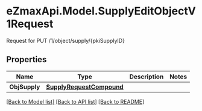 # eZmaxApi.Model.SupplyEditObjectV1Request
Request for PUT /1/object/supply/{pkiSupplyID}

## Properties

Name | Type | Description | Notes
------------ | ------------- | ------------- | -------------
**ObjSupply** | [**SupplyRequestCompound**](SupplyRequestCompound.md) |  | 

[[Back to Model list]](../README.md#documentation-for-models) [[Back to API list]](../README.md#documentation-for-api-endpoints) [[Back to README]](../README.md)

